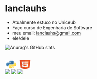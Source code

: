 # Ianclauhs
- Atualmente estudo no Uniceub
- Faço curso de Engenharia de Software
- meu email: ianclauhs@gmail.com
- ele/dele

![Anurag's GitHub stats](https://github-readme-stats.vercel.app/api?username=Ian07312&show_icons=true&theme=tokyonight)


<div style="display: inline_block"><br>
  <img align="center" alt="Ian-Python" height="30" width="40" src="https://raw.githubusercontent.com/devicons/devicon/master/icons/python/python-original.svg">
  <img align="center" alt="Ian-HTML" height="30" width="40" src="https://raw.githubusercontent.com/devicons/devicon/master/icons/html5/html5-original.svg">

<div> 
  <a href="https://instagram.com/ianclauhs" target="_blank"><img src="https://img.shields.io/badge/-Instagram-%23E4405F?style=for-the-badge&logo=instagram&logoColor=dark" target="_blank"></a>
    <a href = "ianclauhs@gmail.com"><img src="https://img.shields.io/badge/-Gmail-%23333?style=for-the-badge&logo=gmail&logoColor=white" target="_blank"></a>
  <a href="https://www.linkedin.com/in/ian-guilherme-clauhs-701418365/" target="_blank"><img src="https://img.shields.io/badge/-LinkedIn-%230077B5?style=for-the-badge&logo=linkedin&logoColor=white" target="_blank"></a> 
